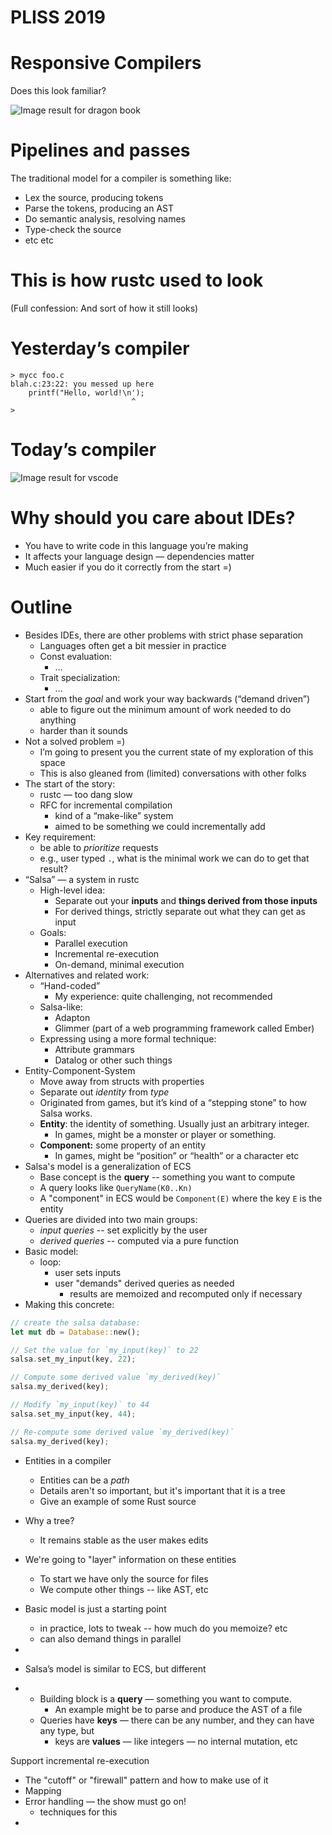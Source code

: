 # PLISS 2019

# Responsive Compilers

Does this look familiar?

![Image result for dragon book](https://images-na.ssl-images-amazon.com/images/I/51FWXX9KWVL._AC_UL320_SR248,320_.jpg)

# Pipelines and passes

The traditional model for a compiler is something like:

- Lex the source, producing tokens
- Parse the tokens, producing an AST
- Do semantic analysis, resolving names 
- Type-check the source
- etc etc
# This is how rustc used to look

(Full confession: And sort of how it still looks)

# Yesterday’s compiler
    > mycc foo.c
    blah.c:23:22: you messed up here
        printf("Hello, world!\n');
                               ^
    > 
# Today’s compiler
![Image result for vscode](https://raw.githubusercontent.com/be5invis/vscode-custom-css/master/screenshot.png)

# Why should you care about IDEs?
- You have to write code in this language you’re making
- It affects your language design — dependencies matter
- Much easier if you do it correctly from the start =)


# Outline
- Besides IDEs, there are other problems with strict phase separation
    - Languages often get a bit messier in practice
    - Const evaluation: 
        - …
    - Trait specialization:
        - …
- Start from the *goal* and work your way backwards (“demand driven”)
    - able to figure out the minimum amount of work needed to do anything
    - harder than it sounds
- Not a solved problem =)
    - I’m going to present you the current state of my exploration of this space
    - This is also gleaned from (limited) conversations with other folks
- The start of the story:
    - rustc — too dang slow
    - RFC for incremental compilation
        - kind of a “make-like” system
        - aimed to be something we could incrementally add
- Key requirement:
  - be able to *prioritize* requests
  - e.g., user typed `.`, what is the minimal work we can do to get that result?
- “Salsa” — a system in rustc
    - High-level idea:
        - Separate out your **inputs** and **things derived from those inputs** 
        - For derived things, strictly separate out what they can get as input
    - Goals:
        - Parallel execution
        - Incremental re-execution
        - On-demand, minimal execution
- Alternatives and related work:
    - “Hand-coded”
        - My experience: quite challenging, not recommended
    - Salsa-like:
        - Adapton
        - Glimmer (part of a web programming framework called Ember)
    - Expressing using a more formal technique:
        - Attribute grammars
        - Datalog or other such things
- Entity-Component-System
    - Move away from structs with properties
    - Separate out *identity* from *type* 
    - Originated from games, but it’s kind of a “stepping stone” to how Salsa works.
    - **Entity**: the identity of something. Usually just an arbitrary integer.
        - In games, might be a monster or player or something.
    - **Component:** some property of an entity
        - In games, might be “position” or “health” or a character etc
- Salsa's model is a generalization of ECS
    - Base concept is the **query** -- something you want to compute
    - A query looks like `QueryName(K0..Kn)`
    - A "component" in ECS would be `Component(E)` where the key `E` is the entity
- Queries are divided into two main groups:
    - *input queries* -- set explicitly by the user
    - *derived queries* -- computed via a pure function
- Basic model:
    - loop:
        - user sets inputs
        - user "demands" derived queries as needed
            - results are memoized and recomputed only if necessary
- Making this concrete:

```rust
// create the salsa database:
let mut db = Database::new();

// Set the value for `my_input(key)` to 22
salsa.set_my_input(key, 22);

// Compute some derived value `my_derived(key)`
salsa.my_derived(key);

// Modify `my_input(key)` to 44
salsa.set_my_input(key, 44);

// Re-compute some derived value `my_derived(key)`
salsa.my_derived(key);
```

- Entities in a compiler
    - Entities can be a *path*
    - Details aren't so important, but it's important that it is a tree
    - Give an example of some Rust source
- Why a tree?
    - It remains stable as the user makes edits
- We're going to "layer" information on these entities
    - To start we have only the source for files
    - We compute other things -- like AST, etc
- Basic model is just a starting point
    - in practice, lots to tweak -- how much do you memoize? etc
    - can also demand things in parallel
- 

- Salsa’s model is similar to ECS, but different
- 
    - Building block is a **query** — something you want to compute.
        - An example might be to parse and produce the AST of a file
    - Queries have **keys** — there can be any number, and they can have any type, but
        - keys are **values** — like integers — no internal mutation, etc


Support incremental re-execution

- The "cutoff" or "firewall" pattern and how to make use of it
- Mapping
- Error handling — the show must go on!
    - techniques for this
- 

